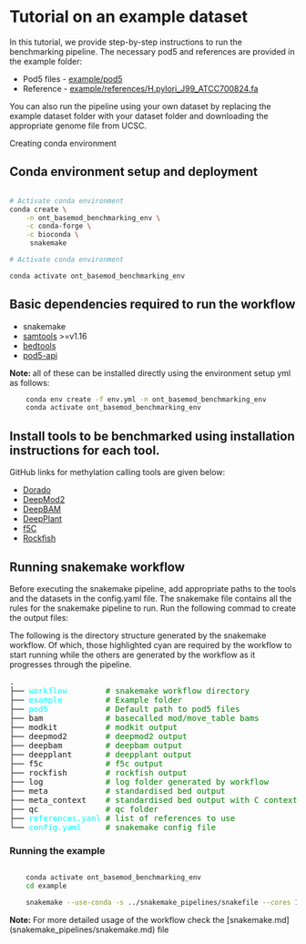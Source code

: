 # Tutorial on an example dataset

In this tutorial, we provide step-by-step instructions to run the benchmarking pipeline. The necessary pod5 and references are provided in the example folder:<br/> 
- Pod5 files - [example/pod5](example/pod5) <br/>
- Reference - [example/references/H.pylori_J99_ATCC700824.fa](example/references/H.pylori_J99_ATCC700824.fa)

You can also run the pipeline using your own dataset by replacing the example dataset folder with your dataset folder and downloading the appropriate genome file from UCSC.

Creating conda environment

## Conda environment setup and deployment

```bash

# Activate conda environment
conda create \
    -n ont_basemod_benchmarking_env \
    -c conda-forge \
    -c bioconda \
     snakemake

# Activate conda environment

conda activate ont_basemod_benchmarking_env
```

## Basic dependencies required to run the workflow
- snakemake
- [samtools](https://www.htslib.org/) >=v1.16
- [bedtools](https://bedtools.readthedocs.io/en/latest/) 
- [pod5-api](https://pod5-file-format.readthedocs.io/en/0.1.21/docs/install.html)

<b>Note: </b>all of these can be installed directly using the environment setup yml as follows:
```bash
    conda env create -f env.yml -n ont_basemod_benchmarking_env
    conda activate ont_basemod_benchmarking_env
```

## Install tools to be benchmarked using installation instructions for each tool. 

GitHub links for methylation calling tools are given below:

- [Dorado](https://github.com/nanoporetech/dorado)<br/>
- [DeepMod2](https://github.com/WGLab/DeepMod2/tree/main)<br/>
- [DeepBAM](https://github.com/xiaochuanle/DeepBAM)<br/>
- [DeepPlant](https://github.com/xiaochuanle/DeepPlant/tree/main)<br/>
- [f5C](https://github.com/hasindu2008/f5c/tree/master)<br/>
- [Rockfish](https://github.com/lbcb-sci/rockfish/tree/r10.4.1)<br/>


## Running snakemake workflow

Before executing the snakemake pipeline, add appropriate paths to the tools and the datasets in the config.yaml file. 
The snakemake file contains all the rules for the snakemake pipeline to run. Run the following commad to create the output files:

The following is the directory structure generated by the snakemake workflow. Of which, those highlighted cyan are required by the workflow to start running while the others are generated by the workflow as it progresses through the pipeline.

<pre>
.
├── <span style="color: cyan">workflow</span>        <span style="color: green"># snakemake workflow directory </span>
├── <span style="color: cyan">example</span>         <span style="color: green"># Example folder </span>
├── <span style="color: cyan">pod5</span>            <span style="color: green"># Default path to pod5 files</span>
├── bam             <span style="color: green"># basecalled mod/move_table bams</span>
├── modkit          <span style="color: green"># modkit output</span>
├── deepmod2        <span style="color: green"># deepmod2 output</span>
├── deepbam         <span style="color: green"># deepbam output</span>
├── deepplant       <span style="color: green"># deepplant output</span>
├── f5c             <span style="color: green"># f5c output</span>
├── rockfish        <span style="color: green"># rockfish output</span>
├── log             <span style="color: green"># log folder generated by workflow</span>
├── meta            <span style="color: green"># standardised bed output</span>
├── meta_context    <span style="color: green"># standardised bed output with C context</span>
├── qc              <span style="color: green"># qc folder</span>
├── <span style="color: cyan">references.yaml</span> <span style="color: green"># list of references to use</span>
└── <span style="color: cyan">config.yaml</span>     <span style="color: green"># snakemake config file</span>
</pre>

### Running the example

```bash

    conda activate ont_basemod_benchmarking_env
    cd example

    snakemake --use-conda -s ../snakemake_pipelines/snakefile --cores 10
```
**Note:** For more detailed usage of the workflow check the [snakemake.md] (snakemake_pipelines/snakemake.md) file